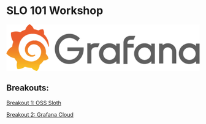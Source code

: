 # SLO 101 Workshop

![Grafana Logo](grafana.png)


## Breakouts:

[Breakout 1: OSS Sloth](./sloth.md)

[Breakout 2: Grafana Cloud](./gcloud.md)
